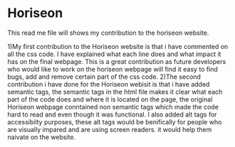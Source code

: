 # Horiseon

This read me file will shows my contribution to the horiseon website.

1)My first contribution to the Horiseon website is that i have commented on all the css code. I have explained what each line does and what impact it has on the final webpage. This is a great contribution as future developers who would like to work on the horiseon webpage will find it easy to find bugs, add and remove certain part of the css code.
2)The second contribution i have done for the Horiseon webisit is that i have added semantic tags, the semantic tags in the html file makes it clear what each part of the code does and where it is located on the page, the original Horiseon webpage conntained non semantic tags which made the code hard to read and even though it was functional. I also added alt tags for accessibilty purposes, these alt tags would be benifically for people who are visually impared and are using screen readers. it would help them naivate on the website.
